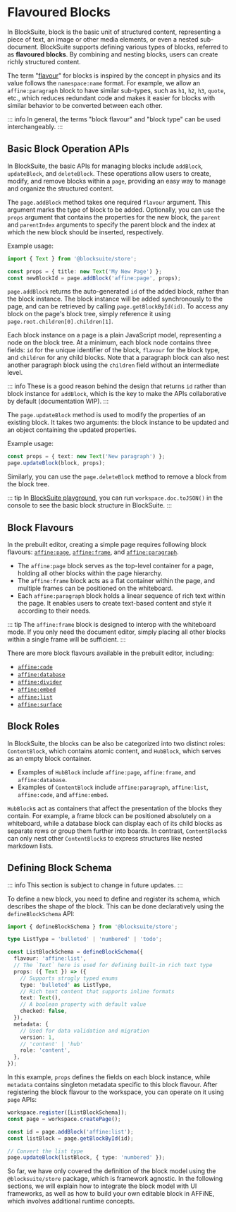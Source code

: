 # Flavoured Blocks

In BlockSuite, block is the basic unit of structured content, representing a piece of text, an image or other media elements, or even a nested sub-document. BlockSuite supports defining various types of blocks, referred to as **flavoured blocks**. By combining and nesting blocks, users can create richly structured content.

The term "[flavour](<https://en.wikipedia.org/wiki/Flavour_(particle_physics)>)" for blocks is inspired by the concept in physics and its value follows the `namespace:name` format. For example, we allow an `affine:paragraph` block to have similar sub-types, such as `h1`, `h2`, `h3`, `quote`, etc., which reduces redundant code and makes it easier for blocks with similar behavior to be converted between each other.

::: info
In general, the terms "block flavour" and "block type" can be used interchangeably.
:::

## Basic Block Operation APIs

In BlockSuite, the basic APIs for managing blocks include `addBlock`, `updateBlock`, and `deleteBlock`. These operations allow users to create, modify, and remove blocks within a `page`, providing an easy way to manage and organize the structured content.

The `page.addBlock` method takes one required `flavour` argument. This argument marks the type of block to be added. Optionally, you can use the `props` argument that contains the properties for the new block, the `parent` and `parentIndex` arguments to specify the parent block and the index at which the new block should be inserted, respectively.

Example usage:

```ts
import { Text } from '@blocksuite/store';

const props = { title: new Text('My New Page') };
const newBlockId = page.addBlock('affine:page', props);
```

`page.addBlock` returns the auto-generated `id` of the added block, rather than the block instance. The block instance will be added synchronously to the page, and can be retrieved by calling `page.getBlockById(id)`. To access any block on the page's block tree, simply reference it using `page.root.children[0].children[1]`.

Each block instance on a page is a plain JavaScript model, representing a node on the block tree. At a minimum, each block node contains three fields: `id` for the unique identifier of the block, `flavour` for the block type, and `children` for any child blocks. Note that a paragraph block can also nest another paragraph block using the `children` field without an intermediate level.

::: info
These is a good reason behind the design that returns `id` rather than block instance for `addBlock`, which is the key to make the APIs collaborative by default (documentation WIP).
:::

The `page.updateBlock` method is used to modify the properties of an existing block. It takes two arguments: the block instance to be updated and an object containing the updated properties.

Example usage:

```ts
const props = { text: new Text('New paragraph') };
page.updateBlock(block, props);
```

Similarly, you can use the `page.deleteBlock` method to remove a block from the block tree.

::: tip
In [BlockSuite playground](https://blocksuite-toeverything.vercel.app/?init), you can run `workspace.doc.toJSON()` in the console to see the basic block structure in BlockSuite.
:::

## Block Flavours

In the prebuilt editor, creating a simple page requires following block flavours: [`affine:page`](https://github.com/toeverything/blocksuite/tree/master/packages/blocks/src/page-block), [`affine:frame`](https://github.com/toeverything/blocksuite/tree/master/packages/blocks/src/frame-block), and [`affine:paragraph`](https://github.com/toeverything/blocksuite/tree/master/packages/blocks/src/paragraph-block).

- The `affine:page` block serves as the top-level container for a page, holding all other blocks within the page hierarchy.
- The `affine:frame` block acts as a flat container within the page, and multiple frames can be positioned on the whiteboard.
- Each `affine:paragraph` block holds a linear sequence of rich text within the page. It enables users to create text-based content and style it according to their needs.

::: tip
The `affine:frame` block is designed to interop with the whiteboard mode. If you only need the document editor, simply placing all other blocks within a single frame will be sufficient.
:::

There are more block flavours available in the prebuilt editor, including:

- [`affine:code`](https://github.com/toeverything/blocksuite/tree/master/packages/blocks/src/code-block)
- [`affine:database`](https://github.com/toeverything/blocksuite/tree/master/packages/blocks/src/database-block)
- [`affine:divider`](https://github.com/toeverything/blocksuite/tree/master/packages/blocks/src/divider-block)
- [`affine:embed`](https://github.com/toeverything/blocksuite/tree/master/packages/blocks/src/embed-block)
- [`affine:list`](https://github.com/toeverything/blocksuite/tree/master/packages/blocks/src/list-block)
- [`affine:surface`](https://github.com/toeverything/blocksuite/tree/master/packages/blocks/src/surface-block)

## Block Roles

In BlockSuite, the blocks can be also be categorized into two distinct roles: `ContentBlock`, which contains atomic content, and `HubBlock`, which serves as an empty block container.

- Examples of `HubBlock` include `affine:page`, `affine:frame`, and `affine:database`.
- Examples of `ContentBlock` include `affine:paragraph`, `affine:list`, `affine:code`, and `affine:embed`.

`HubBlock`s act as containers that affect the presentation of the blocks they contain. For example, a frame block can be positioned absolutely on a whiteboard, while a database block can display each of its child blocks as separate rows or group them further into boards. In contrast, `ContentBlock`s can only nest other `ContentBlock`s to express structures like nested markdown lists.

## Defining Block Schema

::: info
This section is subject to change in future updates.
:::

To define a new block, you need to define and register its schema, which describes the shape of the block. This can be done declaratively using the `defineBlockSchema` API:

```ts
import { defineBlockSchema } from '@blocksuite/store';

type ListType = 'bulleted' | 'numbered' | 'todo';

const ListBlockSchema = defineBlockSchema({
  flavour: 'affine:list',
  // The `Text` here is used for defining built-in rich text type
  props: ({ Text }) => ({
    // Supports strogly typed enums
    type: 'bulleted' as ListType,
    // Rich text content that supports inline formats
    text: Text(),
    // A boolean property with default value
    checked: false,
  }),
  metadata: {
    // Used for data validation and migration
    version: 1,
    // 'content' | 'hub'
    role: 'content',
  },
});
```

In this example, `props` defines the fields on each block instance, while `metadata` contains singleton metadata specific to this block flavour. After registering the block flavour to the workspace, you can operate on it using `page` APIs:

```ts
workspace.register([ListBlockSchema]);
const page = workspace.createPage();

const id = page.addBlock('affine:list');
const listBlock = page.getBlockById(id);

// Convert the list type
page.updateBlock(listBlock, { type: 'numbered' });
```

So far, we have only covered the definition of the block model using the `@blocksuite/store` package, which is framework agnostic. In the following sections, we will explain how to integrate the block model with UI frameworks, as well as how to build your own editable block in AFFiNE, which involves additional runtime concepts.
